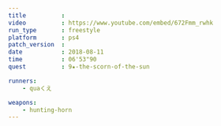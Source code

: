 ```yaml
---
title          :
video          : https://www.youtube.com/embed/672Fmm_rwhk
run_type       : freestyle
platform       : ps4
patch_version  : 
date           : 2018-08-11
time           : 06'53"90
quest          : 9★-the-scorn-of-the-sun

runners:
    - quaくえ

weapons:
    - hunting-horn
---
```

